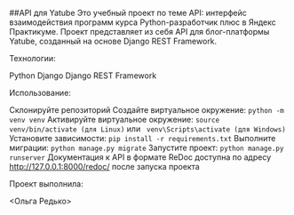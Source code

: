 ##API для Yatube 
Это учебный проект по теме API: интерфейс взаимодействия программ курса Python-разработчик плюс в Яндекс Практикуме. Проект представляет из себя API для блог-платформы Yatube, созданный на основе Django REST Framework.

Технологии:

Python
Django
Django REST Framework

Использование:

Склонируйте репозиторий
Создайте виртуальное окружение:
```python -m venv venv```
Активируйте виртуальное окружение:
``` source venv/bin/activate (для Linux) ```
 или 
``` venv\Scripts\activate (для Windows)```
Установите зависимости: 
```pip install -r requirements.txt```
Выполните миграции: 
```python manage.py migrate```
Запустите проект: 
```python manage.py runserver```
Документация к API в формате ReDoc доступна по адресу
 http://127.0.0.1:8000/redoc/ после запуска проекта

Проект выполнила:

<Ольга Редько>
